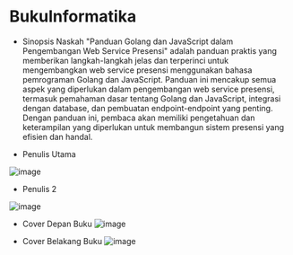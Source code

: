 # BukuInformatika

- Sinopsis Naskah
  "Panduan Golang dan JavaScript dalam Pengembangan Web Service Presensi" adalah panduan praktis yang memberikan langkah-langkah jelas dan terperinci untuk mengembangkan web service presensi menggunakan bahasa pemrograman Golang dan JavaScript. Panduan ini mencakup semua aspek yang diperlukan dalam pengembangan web service presensi, termasuk pemahaman dasar tentang Golang dan JavaScript, integrasi dengan database, dan pembuatan endpoint-endpoint yang penting. Dengan panduan ini, pembaca akan memiliki pengetahuan dan keterampilan yang diperlukan untuk membangun sistem presensi yang efisien dan handal.

- Penulis Utama

![image](https://github.com/FarhanRizkiM/BukuInformatika/assets/110893795/239f88b9-471d-4c0c-aa3f-afa6b2d2deca)

- Penulis 2

![image](https://github.com/FarhanRizkiM/BukuInformatika/assets/110893795/bf122f93-a4c5-4800-a381-3cc974ce7efb)

- Cover Depan Buku
  ![image](https://github.com/FarhanRizkiM/BukuInformatika/assets/110893795/99201c1e-dca2-4781-8275-a891181a495c)

- Cover Belakang Buku
  ![image](https://github.com/FarhanRizkiM/BukuInformatika/assets/110893795/8a329ea0-2b83-47dd-80bf-c72116c5cb95)
